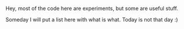 Hey, most of the code here are experiments, but some are useful stuff.

Someday I will put a list here with what is what. Today is not that day :)
